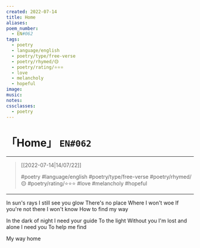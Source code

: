 ```yaml
---
created: 2022-07-14
title: Home
aliases:
poem_number:
  - EN#062
tags:
  - poetry
  - language/english
  - poetry/type/free-verse
  - poetry/rhymed/🟡
  - poetry/rating/⭐⭐⭐
  - love
  - melancholy
  - hopeful
image:
music:
notes:
cssclasses:
  - poetry
---
```

# 「Home」 `EN#062`

---

> [[2022-07-14|14/07/22]]
> 
> #poetry 
> #language/english 
> #poetry/type/free-verse 
> #poetry/rhymed/🟡 
> #poetry/rating/⭐⭐⭐ 
> #love #melancholy #hopeful 

---

In sun's rays
I still see you glow
There's no place
Where I won't woe
If you're not there
I won't know
How to find my way

In the dark of night
I need your guide
To the light
Without you
I'm lost and alone
I need you
To help me find

My way home